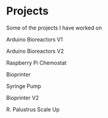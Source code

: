 # Projects
Some of the projects I have worked on

Arduino  Bioreactors V1

Arduino Bioreactors V2

Raspberry Pi Chemostat

Bioprinter

Syringe Pump

Bioprinter V2

R. Palustrus Scale Up


